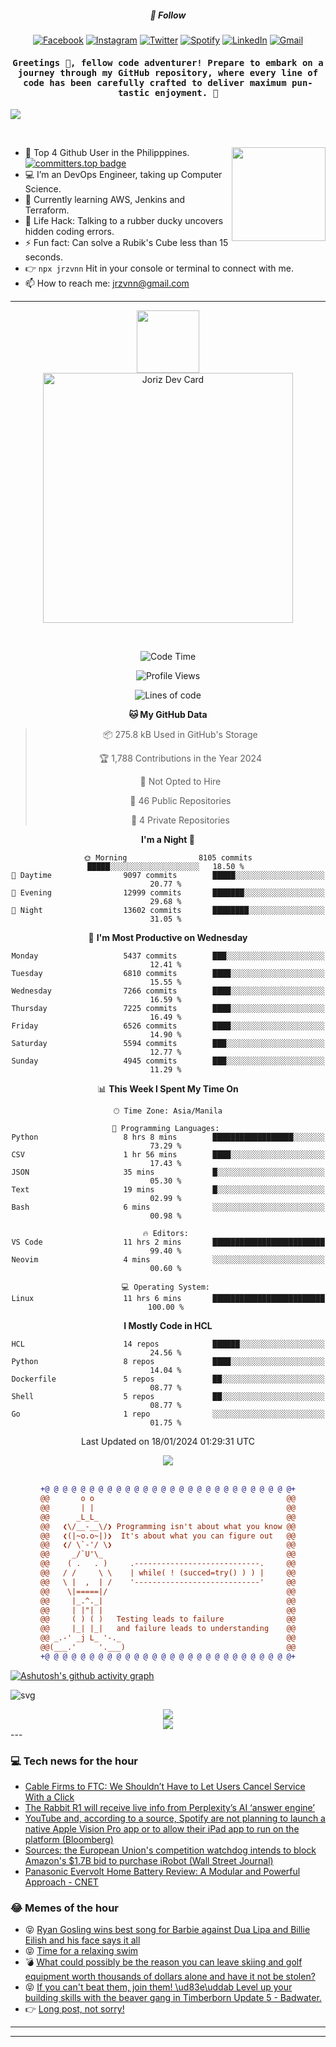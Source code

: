 <h5 align="center">💬 Follow</h5>
<div align="center">

[![Facebook](https://img.shields.io/badge/Facebook-%231877F2.svg?style=for-the-badge&logo=Facebook&logoColor=white)](https://www.facebook.com/Horisyo/)
[![Instagram](https://img.shields.io/badge/Instagram-%23E4405F.svg?style=for-the-badge&logo=Instagram&logoColor=white)](https://www.instagram.com/jrzvnn_/)
[![Twitter](https://img.shields.io/badge/Twitter-%231DA1F2.svg?style=for-the-badge&logo=Twitter&logoColor=white)](https://twitter.com/jrz_studies)
[![Spotify](https://img.shields.io/badge/Spotify-%231ED760.svg?style=for-the-badge&logo=Spotify&logoColor=white)](https://open.spotify.com/user/217td4qrc6mzqjodfalmzjpdi?si=b93099b9078c4ccb)
[![LinkedIn](https://img.shields.io/badge/LinkedIn-%230077B5.svg?style=for-the-badge&logo=LinkedIn&logoColor=white)](https://www.linkedin.com/in/jrz-vnn/)
[![Gmail](https://img.shields.io/badge/Gmail-D14836?style=for-the-badge&logo=gmail&logoColor=white)](mailto:jrzvnn@gmail.com)

</div>
<h4 align="center"><samp>Greetings 👋, fellow code adventurer! Prepare to embark on a journey through my GitHub repository, where every line of code has been carefully crafted to deliver maximum pun-tastic enjoyment. 🚀 </samp></h4>

<!--horizontal divider(gradiant)-->
<img src="https://user-images.githubusercontent.com/73097560/115834477-dbab4500-a447-11eb-908a-139a6edaec5c.gif">

&nbsp; 

<img align='right' src='https://github.com/Rishit-dagli/Rishit-dagli/blob/master/images/octocat-anime.gif' width='150"'>

- 🚀 Top 4 Github User in the Philipppines. [![committers.top badge](https://user-badge.committers.top/philippines/jrzvnn.svg)](https://user-badge.committers.top/philippines/USERNAME)
- 💻 I’m an DevOps Engineer, taking up Computer Science.
- 🤖 Currently learning AWS, Jenkins and Terraform.
- 🎯 Life Hack: Talking to a rubber ducky uncovers hidden coding errors.
- ⚡ Fun fact: Can solve a Rubik's Cube less than 15 seconds.
- 👉 `npx jrzvnn` Hit in your console or terminal to connect with me.
- 📫 How to reach me: jrzvnn@gmail.com

---

<!--🖼️OCTOCAT-->
<p align="center">

<img src="https://media.giphy.com/media/IP7sarl7C5lSFCw9rG/giphy.gif"  width="100px" height="100px">
<br />
<a href="https://app.daily.dev/jorizvillanueva"><img src="https://github.com/jrzvnn/jrzvnn/blob/main/devcard.svg" width="400" alt="Joriz Dev Card"/></a>
</p>

<br />
<div align="center">

<!--START_SECTION:waka-->
![Code Time](http://img.shields.io/badge/Code%20Time-242%20hrs%2042%20mins-blue)

![Profile Views](http://img.shields.io/badge/Profile%20Views-24-blue)

![Lines of code](https://img.shields.io/badge/From%20Hello%20World%20I%27ve%20Written-1.6%20million%20lines%20of%20code-blue)

**🐱 My GitHub Data** 

> 📦 275.8 kB Used in GitHub's Storage 
 > 
> 🏆 1,788 Contributions in the Year 2024
 > 
> 🚫 Not Opted to Hire
 > 
> 📜 46 Public Repositories 
 > 
> 🔑 4 Private Repositories 
 > 
**I'm a Night 🦉** 

```text
🌞 Morning                8105 commits        █████░░░░░░░░░░░░░░░░░░░░   18.50 % 
🌆 Daytime                9097 commits        █████░░░░░░░░░░░░░░░░░░░░   20.77 % 
🌃 Evening                12999 commits       ███████░░░░░░░░░░░░░░░░░░   29.68 % 
🌙 Night                  13602 commits       ████████░░░░░░░░░░░░░░░░░   31.05 % 
```
📅 **I'm Most Productive on Wednesday** 

```text
Monday                   5437 commits        ███░░░░░░░░░░░░░░░░░░░░░░   12.41 % 
Tuesday                  6810 commits        ████░░░░░░░░░░░░░░░░░░░░░   15.55 % 
Wednesday                7266 commits        ████░░░░░░░░░░░░░░░░░░░░░   16.59 % 
Thursday                 7225 commits        ████░░░░░░░░░░░░░░░░░░░░░   16.49 % 
Friday                   6526 commits        ████░░░░░░░░░░░░░░░░░░░░░   14.90 % 
Saturday                 5594 commits        ███░░░░░░░░░░░░░░░░░░░░░░   12.77 % 
Sunday                   4945 commits        ███░░░░░░░░░░░░░░░░░░░░░░   11.29 % 
```


📊 **This Week I Spent My Time On** 

```text
🕑︎ Time Zone: Asia/Manila

💬 Programming Languages: 
Python                   8 hrs 8 mins        ██████████████████░░░░░░░   73.29 % 
CSV                      1 hr 56 mins        ████░░░░░░░░░░░░░░░░░░░░░   17.43 % 
JSON                     35 mins             █░░░░░░░░░░░░░░░░░░░░░░░░   05.30 % 
Text                     19 mins             █░░░░░░░░░░░░░░░░░░░░░░░░   02.99 % 
Bash                     6 mins              ░░░░░░░░░░░░░░░░░░░░░░░░░   00.98 % 

🔥 Editors: 
VS Code                  11 hrs 2 mins       █████████████████████████   99.40 % 
Neovim                   4 mins              ░░░░░░░░░░░░░░░░░░░░░░░░░   00.60 % 

💻 Operating System: 
Linux                    11 hrs 6 mins       █████████████████████████   100.00 % 
```

**I Mostly Code in HCL** 

```text
HCL                      14 repos            ██████░░░░░░░░░░░░░░░░░░░   24.56 % 
Python                   8 repos             ████░░░░░░░░░░░░░░░░░░░░░   14.04 % 
Dockerfile               5 repos             ██░░░░░░░░░░░░░░░░░░░░░░░   08.77 % 
Shell                    5 repos             ██░░░░░░░░░░░░░░░░░░░░░░░   08.77 % 
Go                       1 repo              ░░░░░░░░░░░░░░░░░░░░░░░░░   01.75 % 
```




 Last Updated on 18/01/2024 01:29:31 UTC
<!--END_SECTION:waka-->

<img src="https://wakatime.com/share/@jrzvnn/70a4618c-7cd9-4016-b7b9-eabe75c837ee.svg">

<br />
<br />

```diff
+@ @ @ @ @ @ @ @ @ @ @ @ @ @ @ @ @ @ @ @ @ @ @ @ @ @ @ @+
@@       o o                                           @@
@@       | |                                           @@
@@      _L_L_                                          @@
@@   ❮\/__-__\/❯ Programming isn't about what you know @@
@@   ❮(|~o.o~|)❯  It's about what you can figure out   @@
@@   ❮/ \`-'/ \❯                                       @@
@@     _/`U'\_                                         @@
@@    ( .   . )     .----------------------------.     @@
@@   / /     \ \    | while( ! (succed=try() ) ) |     @@
@@   \ |  ,  | /    '----------------------------'     @@
@@    \|=====|/                                        @@
@@     |_.^._|                                         @@
@@     | |"| |                                         @@
@@     ( ) ( )   Testing leads to failure              @@
@@     |_| |_|   and failure leads to understanding    @@
@@ _.-' _j L_ '-._                                     @@
@@(___.'     '.___)                                    @@
+@ @ @ @ @ @ @ @ @ @ @ @ @ @ @ @ @ @ @ @ @ @ @ @ @ @ @ @+

```

</div>




[![Ashutosh's github activity graph](https://github-readme-activity-graph.vercel.app/graph?username=jrzvnn&theme=github-compact)](https://github.com/ashutosh00710/github-readme-activity-graph)


![svg](profile-3d-contrib/profile-night-green.svg)

<div align="center">
<img src="https://github.com/jrzvnn/jrzvnn/blob/output/github-snake-dark.svg">
</div>

<div align=center>
<img align=center src=https://metrics.lecoq.io/jrzvnn?template=classic&isocalendar=1&languages=1&achievements=1&base=header%2C%20activity%2C%20community%2C%20repositories%2C%20metadata&base.indepth=false&base.hireable=false&base.skip=false&isocalendar=false&isocalendar.duration=full-year&languages=false&languages.limit=8&languages.threshold=0%25&languages.other=false&languages.colors=github&languages.sections=most-used&languages.indepth=false&languages.analysis.timeout=15&languages.analysis.timeout.repositories=7.5&languages.categories=markup%2C%20programming&languages.recent.categories=markup%2C%20programming&languages.recent.load=300&languages.recent.days=14&achievements=false&achievements.threshold=C&achievements.secrets=true&achievements.display=detailed&achievements.limit=0&config.timezone=Asia%2FManila)
</div>
<div align="left">
---

### 💻 Tech news for the hour

<!-- TECH:START -->
 - [Cable Firms to FTC: We Shouldn’t Have to Let Users Cancel Service With a Click](https://www.wired.com/story/cable-firms-ftc-cancel-one-click/)
 - [The Rabbit R1 will receive live info from Perplexity’s AI ‘answer engine’](https://www.theverge.com/2024/1/18/24043490/rabbit-r1-ai-perplexity-pro-live-search-info-answers)
 - [YouTube and, according to a source, Spotify are not planning to launch a native Apple Vision Pro app or to allow their iPad app to run on the platform &lpar;Bloomberg&rpar;](http://www.techmeme.com/240118/p39#a240118p39)
 - [Sources: the European Union&#39;s competition watchdog intends to block Amazon&#39;s $1.7B bid to purchase iRobot &lpar;Wall Street Journal&rpar;](http://www.techmeme.com/240118/p38#a240118p38)
 - [Panasonic Evervolt Home Battery Review: A Modular and Powerful Approach     - CNET](https://www.cnet.com/home/energy-and-utilities/panasonic-evervolt-home-battery-review-a-modular-and-powerful-approach/#ftag=CAD590a51e)<!-- TECH:END -->

### 😂 Memes of the hour

<!-- MEMES:START -->
 - 😝 [Ryan Gosling wins best song for Barbie against Dua Lipa and Billie Eilish and his face says it all](http://9gag.com/gag/aA0j0g0)
 - 😝 [Time for a relaxing swim](http://9gag.com/gag/aREnE8M)
 - 💣 [What could possibly be the reason you can leave skiing and golf equipment worth thousands of dollars alone and have it not be stolen?](http://9gag.com/gag/az2ndLj)
 - 😝 [If you can&#39;t beat them, join them! \ud83e\uddab Level up your building skills with the beaver gang in Timberborn Update 5 - Badwater.](http://9gag.com/gag/abv7Y8r)
 - 👉 [Long post, not sorry!](http://9gag.com/gag/aDYy7PG)<!-- MEMES:END -->

---

---
